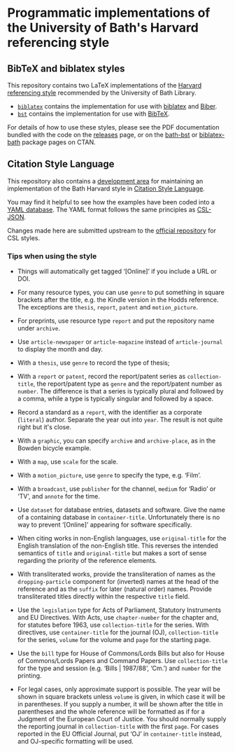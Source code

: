 # Programmatic implementations of the University of Bath's Harvard referencing style

## BibTeX and biblatex styles

This repository contains two LaTeX implementations of the
[Harvard referencing style][bath-harvard] recommended by the University of Bath
Library.

  + [`biblatex`](biblatex/)
    contains the implementation for use with [biblatex] and [Biber].
  + [`bst`](bst/)
    contains the implementation for use with [BibTeX].

For details of how to use these styles, please see the PDF documentation bundled
with the code on the [releases] page, or on the [bath-bst] or [biblatex-bath]
package pages on CTAN.

[bath-harvard]: https://library.bath.ac.uk/referencing/harvard-bath
[biblatex]: https://ctan.org/pkg/biblatex
[Biber]: https://ctan.org/pkg/biber
[BibTeX]: https://ctan.org/pkg/bibtex
[releases]: https://github.com/alex-ball/bathbib/releases
[bath-bst]: https://ctan.org/pkg/bath-bst
[biblatex-bath]: https://ctan.org/pkg/biblatex-bath


## Citation Style Language

This repository also contains a [development area](csl/) for maintaining an
implementation of the Bath Harvard style in [Citation Style Language].

You may find it helpful to see how the examples have been coded into a [YAML
database](csl/bath-csl-test.yaml). The YAML format follows the same
principles as [CSL-JSON].

Changes made here are submitted upstream to the [official repository][CSL Styles]
for CSL styles.

[Citation Style Language]: http://docs.citationstyles.org/en/stable/
[CSL-JSON]: https://citeproc-js.readthedocs.io/en/latest/csl-json/markup.html
[CSL Styles]: https://github.com/citation-style-language/styles

### Tips when using the style

  - Things will automatically get tagged ‘\[Online]’ if you include a URL or
    DOI.

  - For many resource types, you can use `genre` to put something in square
    brackets after the title, e.g. the Kindle version in the Hodds reference.
    The exceptions are `thesis`, `report`, `patent` and `motion_picture`.

  - For preprints, use resource type `report` and put the repository name under
    `archive`.

  - Use `article-newspaper` or `article-magazine` instead of `article-journal`
    to display the month and day.

  - With a `thesis`, use `genre` to record the type of thesis;

  - With a `report` or `patent`, record the report/patent series as
    `collection-title`, the report/patent type as `genre` and the report/patent
    number as `number`. The difference is that a series is typically plural and
    followed by a comma, while a type is typically singular and followed by a
    space.

  - Record a standard as a `report`, with the identifier as a corporate
    (`literal`) author. Separate the year out into `year`. The result is not
    quite right but it's close.

  - With a `graphic`, you can specify `archive` and `archive-place`, as in the
    Bowden bicycle example.

  - With a `map`, use `scale` for the scale.

  - With a `motion_picture`, use `genre` to specify the type, e.g. ‘Film’.

  - With a `broadcast`, use `publisher` for the channel, `medium` for ‘Radio’ or
    ‘TV’, and `annote` for the time.

  - Use `dataset` for database entries, datasets and software. Give the name of
    a containing database in `container-title`. Unfortunately there is no way to
    prevent ‘\[Online]’ appearing for software specifically.

  - When citing works in non-English languages, use `original-title` for the
    English translation of the non-English title. This reverses the intended
    semantics of `title` and `original-title` but makes a sort of sense
    regarding the priority of the reference elements.

  - With transliterated works, provide the transliteration of names as the
    `dropping-particle` component for (inverted) names at the head of the
    reference and as the `suffix` for later (natural order) names. Provide
    transliterated titles directly within the respective `title` field.

  - Use the `legislation` type for Acts of Parliament, Statutory Instruments and
    EU Directives. With Acts, use `chapter-number` for the chapter and, for
    statutes before 1963, use `collection-title` for the series. With
    directives, use `container-title` for the journal (OJ), `collection-title`
    for the series, `volume` for the volume and `page` for the starting page.

  - Use the `bill` type for House of Commons/Lords Bills but also for House of
    Commons/Lords Papers and Command Papers. Use `collection-title` for the type
    and session (e.g. ‘Bills | 1987/88’, ‘Cm.’) and `number` for the printing.

  - For legal cases, only approximate support is possible. The year will be
    shown in square brackets unless `volume` is given, in which case it will be
    in parentheses. If you supply a number, it will be shown after the title in
    parentheses and the whole reference will be formatted as if for a Judgment
    of the European Court of Justice. You should normally supply the reporting
    journal in `collection-title` with the first `page`. For cases reported in
    the EU Official Journal, put ‘OJ’ in `container-title` instead, and
    OJ-specific formatting will be used.
